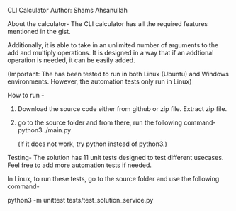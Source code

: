 CLI Calculator
Author: Shams Ahsanullah

About the calculator-
The CLI calculator has all the required features mentioned in the gist.

Additionally, it is able to take in an unlimited number of arguments to the add and multiply operations. It is designed in a way that if an addtional operation is needed, it can be easily added.

(Important: The has been tested to run in both Linux (Ubuntu) and Windows environments. However, the automation tests only run in Linux)

How to run -
1. Download the source code either from github or zip file. Extract zip file.
2. go to the source folder and from there, run the following command-
   python3 ./main.py <your provided argument>
   
   (if it does not work, try python instead of python3.)

Testing-
The solution has 11 unit tests designed to test different usecases. Feel free to add more automation tests if needed.

In Linux, to run these tests, go to the source folder and use the following command-

python3 -m unittest tests/test_solution_service.py
